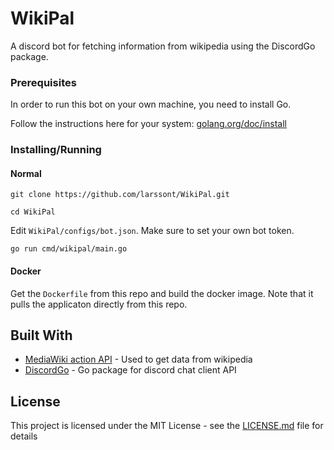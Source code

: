 # WikiPal
A discord bot for fetching information from wikipedia using the DiscordGo package.

### Prerequisites

In order to run this bot on your own machine, you need to install Go.

Follow the instructions here for your system: [golang.org/doc/install](https://golang.org/doc/install)

### Installing/Running

#### Normal

```shell
git clone https://github.com/larssont/WikiPal.git

cd WikiPal
```

Edit `WikiPal/configs/bot.json`. Make sure to set your own bot token.

```shell
go run cmd/wikipal/main.go
```

#### Docker

Get the `Dockerfile` from this repo and build the docker image. Note that it pulls the applicaton directly from this repo.

## Built With

* [MediaWiki action API](https://www.mediawiki.org/wiki/API:Main_page) - Used to get data from wikipedia
* [DiscordGo](https://github.com/bwmarrin/discordgo) - Go package for discord chat client API

## License

This project is licensed under the MIT License - see the [LICENSE.md](LICENSE.md) file for details
